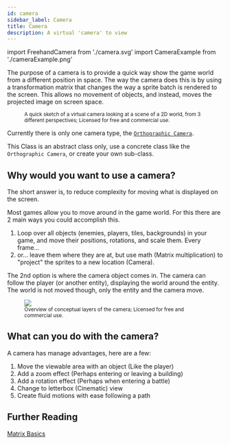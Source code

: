 ```yaml
---
id: camera
sidebar_label: Camera
title: Camera
description: A virtual 'camera' to view 
---
```


import FreehandCamera from './camera.svg'
import CameraExample from './cameraExample.png'

The purpose of a camera is to provide a quick way show the game world from a different position in space.  The way the camera does this is by using a transformation matrix that changes the way a sprite batch is rendered to the screen.  This allows no movement of objects, and instead, moves the projected image on screen space.

<figure>
    <FreehandCamera />
    <figcaption>
        <small>
            A quick sketch of a virtual camera looking at a scene of a 2D world, from 3 different perspectives; Licensed for free and commercial use.
        </small>
    </figcaption>
</figure>

Currently there is only one camera type, the [`Orthographic Camera`](/docs/features/camera/orthographic-camera/). 

This Class is an abstract class only, use a concrete class like the `Orthographic Camera`, or create your own sub-class.

## Why would you want to use a camera?

The short answer is, to reduce complexity for moving what is displayed on the screen.  

Most games allow you to move around in the game world.  For this there are 2 main ways you could accomplish this.
1. Loop over all objects (enemies, players, tiles, backgrounds) in your game, and move their positions, rotations, and scale them.  Every frame...
1. or... leave them where they are at, but use math (Matrix multiplication) to "project" the sprites to a new location (Camera).

The 2nd option is where the camera object comes in.  The camera can follow the player (or another entity), displaying the world around the entity. The world is not moved though, only the entity and the camera move.

<figure>
    <img src={CameraExample} style={{width: '100%'}}/>
    <figcaption>
        <small>
            Overview of conceptual layers of the camera; Licensed for free and commercial use.
        </small>
    </figcaption>
</figure>

## What can you do with the camera?

A camera has manage advantages, here are a few:
1. Move the viewable area with an object (Like the player)
1. Add a zoom effect (Perhaps entering or leaving a building)
1. Add a rotation effect (Perhaps when entering a battle)
1. Change to letterbox (Cinematic) view
1. Create fluid motions with ease following a path

## Further Reading

[Matrix Basics](https://stevehazen.wordpress.com/2010/02/15/matrix-basics-how-to-step-away-from-storing-an-orientation-as-3-angles/)
